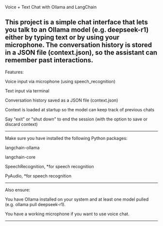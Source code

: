 Voice + Text Chat with Ollama and LangChain

This project is a simple chat interface that lets you talk to an Ollama model (e.g. deepseek-r1) either by typing text or by using your microphone.
The conversation history is stored in a JSON file (context.json), so the assistant can remember past interactions. 
------------------------------------------------------------------------------------------------------------------------
Features:

Voice input via microphone (using speech_recognition)

Text input via terminal

Conversation history saved as a JSON file (context.json)

Context is loaded at startup so the model can keep track of previous chats

Say "exit" or "shut down" to end the session (with the option to save or discard context)

------------------------------------------------------------------------------------------------------------------------

Make sure you have installed the following Python packages:

langchain-ollama

langchain-core

SpeechRecognition, *for speech recognition

PyAudio, *for speech recognition

------------------------------------------------------------------------------------------------------------------------

Also ensure:

You have Ollama installed on your system and at least one model pulled (e.g. ollama pull deepseek-r1).

You have a working microphone if you want to use voice chat.

------------------------------------------------------------------------------------------------------------------------
